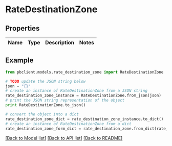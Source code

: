 # RateDestinationZone


## Properties
Name | Type | Description | Notes
------------ | ------------- | ------------- | -------------

## Example

```python
from pbclient.models.rate_destination_zone import RateDestinationZone

# TODO update the JSON string below
json = "{}"
# create an instance of RateDestinationZone from a JSON string
rate_destination_zone_instance = RateDestinationZone.from_json(json)
# print the JSON string representation of the object
print RateDestinationZone.to_json()

# convert the object into a dict
rate_destination_zone_dict = rate_destination_zone_instance.to_dict()
# create an instance of RateDestinationZone from a dict
rate_destination_zone_form_dict = rate_destination_zone.from_dict(rate_destination_zone_dict)
```
[[Back to Model list]](../README.md#documentation-for-models) [[Back to API list]](../README.md#documentation-for-api-endpoints) [[Back to README]](../README.md)


